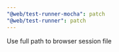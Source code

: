 ```yaml
---
"@web/test-runner-mocha": patch
"@web/test-runner": patch
---
```


Use full path to browser session file
